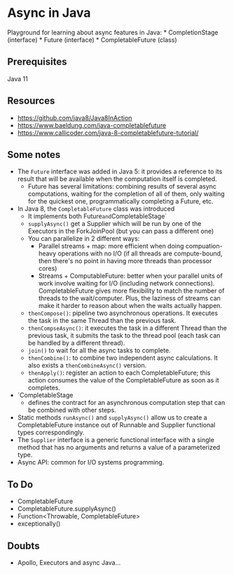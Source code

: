 # Async in Java
Playground for learning about async features in Java:
    * CompletionStage (interface)
    * Future (interface)
    * CompletableFuture (class)
   
## Prerequisites
Java 11 

    
## Resources
* https://github.com/java8/Java8InAction
* https://www.baeldung.com/java-completablefuture
* https://www.callicoder.com/java-8-completablefuture-tutorial/

    
## Some notes
* The `Future` interface was added in Java 5: it provides a reference to its result that will be 
available when the computation itself is completed.
    - Future has several limitations: combining results of several async computations, waiting 
    for the completion of all of them, only waiting for the quickest one, programmatically 
    completing a Future, etc.
* In Java 8, the `CompletableFuture` class was introduced
    - It implements both Future` and `CompletableStage`
    - `supplyAsync()` get a Supplier which will be run by one of the Executors in the 
    ForkJoinPool (but you can pass a different one)
    - You can parallelize in 2 different ways:
        - Parallel streams + map: more efficient when doing compuation-heavy operations with no 
        I/O (if all threads are compute-bound, then there's no point in having more threads than 
        processor cores)
        - Streams + ComputableFuture: better when your parallel units of work involve waiting for
         I/O (including network connections). CompletableFuture gives more flexibility to match 
         the number of threads to the wait/computer. Plus, the laziness of streams can make it 
         harder to reason about when the waits actually happen.
     - `thenCompose()`: pipeline two asynchronous operations. It executes the task in the same 
     Thread than the previous task.
     - `thenCompseAsync()`: it executes the task in a different Thread than the previous task, it
      submits the task to the thread pool (each task can be handled by a different thread).
     - `join()` to wait for all the async tasks to complete.
     - `thenCombine()`: to combine two independent async calculations. It also exists a 
     `thenCombineAsync()` version.
     - `thenApply()`: register an action to each CompletableFuture; this action consumes the 
     value of the CompletableFuture as soon as it completes.
* `CompletableStage
    - defines the contract for an asynchronous computation step that can be combined with other steps.
* Static methods `runAsync()` and `supplyAsync()` allow us to create a CompletableFuture instance
 out of Runnable and Supplier functional types correspondingly.
* The `Supplier` interface is a generic functional interface with a single method that has no arguments and returns a value of a parameterized type.
* Async API: common for I/O systems programming.


## To Do
* CompletableFuture<Void>
* CompletableFuture.supplyAsync()
* Function<Throwable, CompletableFuture<T>>
* exceptionally()

## Doubts
* Apollo, Executors and async Java...
